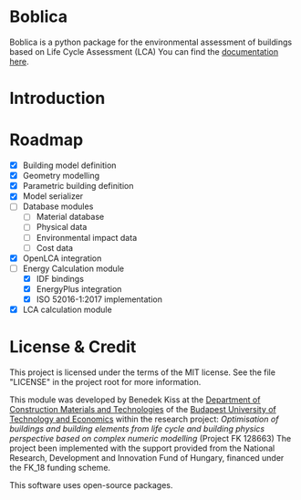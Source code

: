 # Boblica

Boblica is a python package for the environmental assessment of buildings based on Life Cycle Assessment (LCA)
You can find the [documentation here](https://boblica.readthedocs.io/).

# Introduction


# Roadmap

- [x] Building model definition
- [x] Geometry modelling
- [x] Parametric building definition
- [x] Model serializer
- [ ] Database modules
    - [ ] Material database
    - [ ] Physical data
    - [ ] Environmental impact data
    - [ ] Cost data
- [x] OpenLCA integration
- [ ] Energy Calculation module
    - [x] IDF bindings
    - [x] EnergyPlus integration
    - [x] ISO 52016-1:2017 implementation
- [x] LCA calculation module

# License & Credit
This project is licensed under the terms of the MIT license. See the file "LICENSE" in the project root for more information.

This module was developed by Benedek Kiss at the [Department of Construction Materials and Technologies](https://em.bme.hu/?language=en)
of the [Budapest University of Technology and Economics](https://www.bme.hu/?language=en)
within the research project: *Optimisation of buildings and building elements from life cycle and building physics perspective
based on complex numeric modelling* (Project FK 128663) The project been implemented with the support provided from the National Research,
Development and Innovation Fund of Hungary, financed under the FK_18 funding scheme.

This software uses open-source packages.

